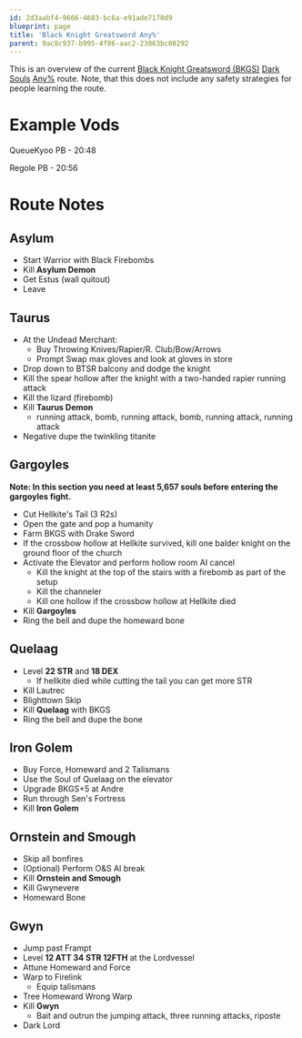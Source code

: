 ```yaml
---
id: 2d3aabf4-9666-4603-bc6a-e91ade7170d9
blueprint: page
title: 'Black Knight Greatsword Any%'
parent: 9ac8c937-b995-4f86-aac2-23063bc08292
---
```

This is an overview of the current [Black Knight Greatsword (BKGS)](//darksouls.wikidot.com/black-knight-greatsword) [Dark Souls](/darksouls) [Any%](/any-darksouls) route. Note, that this does not include any safety strategies for people learning the route.

# Example Vods

QueueKyoo PB - 20:48

Regole PB - 20:56

# Route Notes

## Asylum

- Start Warrior with Black Firebombs
- Kill **Asylum Demon**
- Get Estus (wall quitout)
- Leave

## Taurus

- At the Undead Merchant:
  - Buy Throwing Knives/Rapier/R. Club/Bow/Arrows
  - Prompt Swap max gloves and look at gloves in store
- Drop down to BTSR balcony and dodge the knight
- Kill the spear hollow after the knight with a two-handed rapier running attack
- Kill the lizard (firebomb)
- Kill **Taurus Demon**
  - running attack, bomb, running attack, bomb, running attack, running attack
- Negative dupe the twinkling titanite

## Gargoyles

**Note: In this section you need at least 5,657 souls before entering the gargoyles fight.**

- Cut Hellkite's Tail (3 R2s)
- Open the gate and pop a humanity
- Farm BKGS with Drake Sword
- If the crossbow hollow at Hellkite survived, kill one balder knight on the ground floor of the church
- Activate the Elevator and perform hollow room AI cancel
  - Kill the knight at the top of the stairs with a firebomb as part of the setup
  - Kill the channeler
  - Kill one hollow if the crossbow hollow at Hellkite died
- Kill **Gargoyles**
- Ring the bell and dupe the homeward bone

## Quelaag

- Level **22 STR** and **18 DEX**
  - If hellkite died while cutting the tail you can get more STR
- Kill Lautrec
- Blighttown Skip
- Kill **Quelaag** with BKGS
- Ring the bell and dupe the bone

## Iron Golem

- Buy Force, Homeward and 2 Talismans
- Use the Soul of Quelaag on the elevator
- Upgrade BKGS+5 at Andre
- Run through Sen's Fortress
- Kill **Iron Golem**

## Ornstein and Smough

- Skip all bonfires
- (Optional) Perform O\&S AI break
- Kill **Ornstein and Smough**
- Kill Gwynevere
- Homeward Bone

## Gwyn

- Jump past Frampt
- Level **12 ATT 34 STR 12FTH** at the Lordvessel
- Attune Homeward and Force
- Warp to Firelink
  - Equip talismans
- Tree Homeward Wrong Warp
- Kill **Gwyn**
  - Bait and outrun the jumping attack, three running attacks, riposte
- Dark Lord
